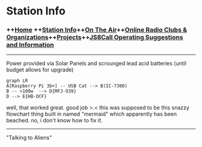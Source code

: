 

# Station Info

### ++[Home](home.md) ++[Station Info](station.md)++[On The Air](ontheair.md)++[Online Radio Clubs & Organizations](clubs.md)++[Projects](projects.md)++[JS8Call Operating Suggestions and Information](js8help.md)
---
Power provided via Solar Panels and scrounged lead acid batteries 
(until budget allows for upgrade)

```mermaid
graph LR
A[Raspberry Pi 3b+] -- USB Cat --> B(IC-7300)
B -- <100w  --> D{MFJ-939}
D --> E{HB-OCF}

```
well, that worked great. good job >.< 
this was supposed to be this snazzy flowchart thing built in named "mermaid" which apparently has been beached.  no, i don't know how to fix it. 

---
  "Talking to Aliens" 
<!--stackedit_data:
eyJoaXN0b3J5IjpbLTE2NDc2NjAyNTAsMTk4Mzk2ODMzMywtMT
Y4MzIzNjQ5MywyMDA3OTU2Nzc2XX0=
-->